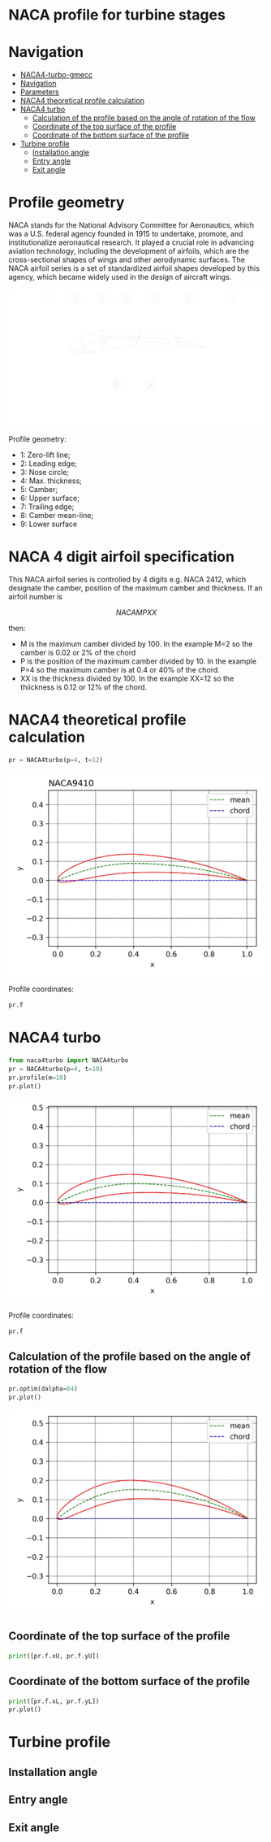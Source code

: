 # NACA profile for turbine stages

# Navigation
<!-- TOC -->
* [NACA4-turbo-gmecc](#naca4-turbo-gmecc)
* [Navigation](#navigation)
* [Parameters](#parameters)
* [NACA4 theoretical profile calculation](#naca4-theoretical-profile-calculation)
* [NACA4 turbo](#naca4-turbo)
  * [Calculation of the profile based on the angle of rotation of the flow](#calculation-of-the-profile-based-on-the-angle-of-rotation-of-the-flow)
  * [Coordinate of the top surface of the profile](#coordinate-of-the-top-surface-of-the-profile)
  * [Coordinate of the bottom surface of the profile](#coordinate-of-the-bottom-surface-of-the-profile)
* [Turbine profile](#turbine-profile)
  * [Installation angle](#installation-angle)
  * [Entry angle](#entry-angle)
  * [Exit angle](#exit-angle)
<!-- TOC -->

# Profile geometry

NACA stands for the National Advisory Committee for Aeronautics, 
which was a U.S. federal agency founded in 1915 to undertake, 
promote, and institutionalize aeronautical research. It played a 
crucial role in advancing aviation technology, including the 
development of airfoils, which are the cross-sectional shapes 
of wings and other aerodynamic surfaces. The NACA airfoil series 
is a set of standardized airfoil shapes developed by this agency, 
which became widely used in the design of aircraft wings.

![](images/naca4.png)

Profile geometry:
- 1: Zero-lift line; 
- 2: Leading edge; 
- 3: Nose circle; 
- 4: Max. thickness; 
- 5: Camber; 
- 6: Upper surface; 
- 7: Trailing edge; 
- 8: Camber mean-line; 
- 9: Lower surface

# NACA 4 digit airfoil specification

This NACA airfoil series is controlled by 4 digits e.g. 
NACA 2412, which designate the camber, position of the maximum 
camber and thickness. If an airfoil number is

$$NACA MPXX$$

then:
- M is the maximum camber divided by 100. In the example M=2 so the camber is 0.02 or 2% of the chord
- P is the position of the maximum camber divided by 10. In the example P=4 so the maximum camber is at 0.4 or 40% of the chord.
- XX is the thickness divided by 100. In the example XX=12 so the thiickness is 0.12 or 12% of the chord.



# NACA4 theoretical profile calculation
```python
pr = NACA4turbo(p=4, t=12)
```
![NACA4camb](images/NACA4camb.jpg)

Profile coordinates:

```python
pr.f
```

# NACA4 turbo

```python
from naca4turbo import NACA4turbo
pr = NACA4turbo(p=4, t=10)
pr.profile(m=10)
pr.plot()
```

![NACA4-turbo](images/NACA4-turbo.jpg)

Profile coordinates:

```python
pr.f
```


## Calculation of the profile based on the angle of rotation of the flow

```python
pr.optim(dalpha=64)
pr.plot()
```
![NACA4-turbo-alpha](images/NACA4-turbo-alpha.jpg)


## Coordinate of the top surface of the profile
```python
print([pr.f.xU, pr.f.yU])
```

## Coordinate of the bottom surface of the profile
```python
print([pr.f.xL, pr.f.yL])
pr.plot()
```

# Turbine profile

## Installation angle

## Entry angle

## Exit angle
